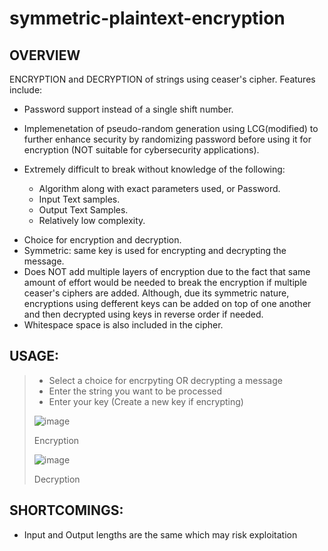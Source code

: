 # symmetric-plaintext-encryption

## OVERVIEW
ENCRYPTION and DECRYPTION of strings using ceaser's cipher. Features include:<br>

* Password support instead of a single shift number.
* Implemenetation of pseudo-random generation using LCG(modified) to further enhance security by randomizing password before using it for encryption (NOT suitable for cybersecurity applications).
* Extremely difficult to break without knowledge of the following:
	
	- Algorithm along with exact parameters used, or Password.
	- Input Text samples.
	- Output Text Samples.
	- Relatively low complexity.
		
- Choice for encryption and decryption.
- Symmetric: same key is used for encrypting and decrypting the message.
- Does NOT add multiple layers of encryption due to the fact that same amount of effort would be needed to break the encryption if multiple ceaser's ciphers are added. Although, due its symmetric nature, encryptions using defferent keys can be added on top of one another and then decrypted using keys in reverse order if needed.
- Whitespace space is also included in the cipher.
	
## USAGE:
> - Select a choice for encrpyting OR decrypting a message
> - Enter the string you want to be processed
> - Enter your key (Create a new key if encrypting)
> 
> ![image](https://user-images.githubusercontent.com/90533561/193341536-163ad662-63db-4aeb-9a34-94dd657a31b9.png)
> 
> Encryption
> 
> ![image](https://user-images.githubusercontent.com/90533561/193341351-2ba43369-810b-4b66-935e-0c4ba46a53fa.png)
> 
> Decryption

## SHORTCOMINGS:
- Input and Output lengths are the same which may risk exploitation
